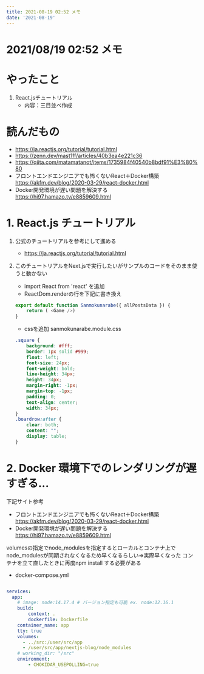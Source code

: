 ```yaml
---
title: 2021-08-19 02:52 メモ
date: '2021-08-19'
---
```


# 2021/08/19 02:52 メモ

# やったこと
1. React.jsチュートリアル
    * 内容：三目並べ作成

# 読んだもの
* https://ja.reactjs.org/tutorial/tutorial.html
* https://zenn.dev/mast1ff/articles/40b3ea4e221c36
* https://qiita.com/matamatanot/items/1735984f40540b8bdf91%E3%80%80
* フロントエンドエンジニアでも怖くないReact＋Docker構築 https://akfm.dev/blog/2020-03-29/react-docker.html
* Docker開発環境が遅い問題を解決する https://hi97.hamazo.tv/e8859609.html

# 1. React.js チュートリアル
1. 公式のチュートリアルを参考にして進める
    * https://ja.reactjs.org/tutorial/tutorial.html
2. このチュートリアルをNext.jsで実行したいがサンプルのコードをそのまま使うと動かない
    * import React from 'react' を追加
    * ReactDom.renderの行を下記に書き換え

    ```js
    export default function Sanmokunarabe({ allPostsData }) {
        return ( <Game />)
    }
    ```
    * cssを追加
    sanmokunarabe.module.css
    ```css
    .square {
        background: #fff;
        border: 1px solid #999;
        float: left;
        font-size: 24px;
        font-weight: bold;
        line-height: 34px;
        height: 34px;
        margin-right: -1px;
        margin-top: -1px;
        padding: 0;
        text-align: center;
        width: 34px;
    }
    .boardrow:after {
        clear: both;
        content: "";
        display: table;
    }
    ```

# 2. Docker 環境下でのレンダリングが遅すぎる...
下記サイト参考
* フロントエンドエンジニアでも怖くないReact＋Docker構築 https://akfm.dev/blog/2020-03-29/react-docker.html
* Docker開発環境が遅い問題を解決する https://hi97.hamazo.tv/e8859609.html

volumesの指定でnode_modulesを指定するとローカルとコンテナ上でnode_modulesが同期されなくなるため早くなるらしい⇒実際早くなった
コンテナを立て直したときに再度npm install する必要がある

* docker-compose.yml
```yml 

services:
  app:
    # image: node:14.17.4 # バージョン指定も可能 ex. node:12.16.1
    build: 
        context: .
        dockerfile: Dockerfile
    container_name: app
    tty: true
    volumes:
      - ../src:/user/src/app
      - /user/src/app/nextjs-blog/node_modules
    # working_dir: "/src"
    environment:
        - CHOKIDAR_USEPOLLING=true
```
